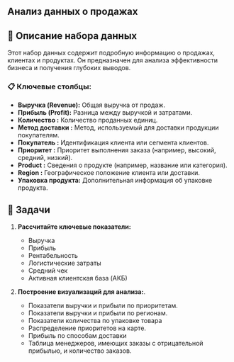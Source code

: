 ## Анализ данных о продажах

## 📄 Описание набора данных

Этот набор данных содержит подробную информацию о продажах, клиентах и продуктах. Он предназначен для анализа эффективности бизнеса и получения глубоких выводов.

### 📋 Ключевые столбцы:
- **Выручка (Revenue):** Общая выручка от продаж.
- **Прибыль (Profit):** Разница между выручкой и затратами.
- **Количество :** Количество проданных единиц.
- **Метод доставки :** Метод, используемый для доставки продукции покупателям.
- **Покупатель :** Идентификация клиента или сегмента клиентов.
- **Приоритет :** Приоритет выполнения заказа (например, высокий, средний, низкий).
- **Product :** Сведения о продукте (например, название или категория).
- **Region :** Географическое положение клиента или доставки.
- **Упаковка продукта:** Дополнительная информация об упаковке продукта.

## 🎯 Задачи

1. **Рассчитайте ключевые показатели:**
   - Выручка
   - Прибыль
   - Рентабельность
   - Логистические затраты
   - Средний чек
   - Активная клиентская база (AКБ)

2. **Построение визуализаций для анализа:**.
   - Показатели выручки и прибыли по приоритетам.
   - Показатели выручки и прибыли по регионам.
   - Показатели количества по упаковке товара
   - Распределение приоритетов на карте.
   - Прибыль по способам доставки
   - Таблица менеджеров, имеющих заказы с отрицательной прибылью, и количество заказов.
